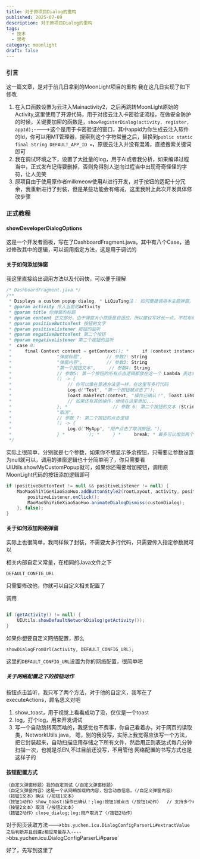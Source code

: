 ```yaml
---
title: 对于原项目Dialog的重构
published: 2025-07-09
description: 对于原项目Dialog的重构
tags:
  - 技术
  - 思考
category: moonlight
draft: false
---
```

### 引言
这一篇文章，是对于前几日拿到的MoonLight项目的重构
我在这几日实现了如下修改
1. 在入口函数设置为云注入Mainactivity2，之后再跳转MoonLight原始的Activity,这里使用了开源代码，用于对接云注入卡密验证流程，在做安全防护的时候，关键要加密的函数是，`showRegisterDialog(activity, register, appId);`---->这个是用于卡密验证的窗口，其中appid为你生成云注入软件的Id，你可以用MT管理器，搜索到这个字符常量之后，替换到`public static final String DEFAULT_APP_ID =`，原版云注入并没有混淆，直接搜索关键词即可
2. 我在调试环境之下，设置了大批量的log，用于Ai或者我分析，如果编译过程当中，正式发布记得要删掉，否则免得别人逆向过程当中出现奇奇怪怪的字符，让人见笑
3. 原项目由于使用原作者milkmeow使用Ai进行开发，对于按钮的适配十分冗余，我重新进行了封装，但是某些功能会有缩减，这里我附上此次开发具体修改步骤
### 正式教程
#### showDeveloperDialogOptions
这是一个开发者面板，写在了DashboardFragment.java，其中有八个Case，通过修改其中的逻辑，可以调用指定方法，这是用于调试的
#### 关于如何添加弹窗
我这里直接给出调用方法以及代码快，可以便于理解
```Java
/* DashboardFragment.java */
/**  
 * Displays a custom popup dialog. * LiQiuTing注： 如何便捷调用本主题弹窗，请参考bbs.yuchen.icu.ui.dashboard.DashboardFragment.showDeveloperDialogOptions  
 * @param activity 传入当前的activity  
 * @param title 你弹窗的标题  
 * @param content 正文部分，由于弹窗大小原版是自适应，所以建议写好长一点，不然布局会混乱  
 * @param positiveButtonText 按钮的文字  
 * @param positiveListener 按钮的监听  
 * @param negativeButtonText 第二个按钮  
 * @param negativeListener 第二个按钮的监听  
 *  case 0:  
 *     final Context context = getContext(); *     if (context instanceof Activity) { *         UIUtils.showMyCustomPopup( *                 (Activity) context, // 参数1: Activity  
 *                 "弹窗标题",         // 参数2: String  
 *                 "弹窗内容",         // 参数3: String  
 *                 "第一个按钮文本",     // 参数4: String  
 *                 // 参数5: 第一个按钮的所有点击逻辑都放在这一个 Lambda 表达式里  
 *                 () -> {  
 *                     // 你可以像在普通方法里一样，在这里写多行代码  
 *                     Log.d("Test", "第一个按钮被点击了");  
 *                     Toast.makeText(context, "操作已确认！", Toast.LENGTH_SHORT).show();  
 *                     // 如果还有其他操作，继续在这里添加...  
 *                 }, *                 // 参数 6: 第二个按钮的文本 (String)  
 *                 "取消",  
 *                 // 参数 7: 第二个按钮的点击逻辑  
 *                 () -> {  
 *                     Log.d("MyApp", "用户点击了取消按钮。");  
 *                 } *         ); *     } *     break; * 最多可以增加两个，后面的没写，若不想要第二个按钮，只需要把参数设置为null，  
 */
```
实际上很简单，分别就是七个参数，如果你不想显示多余按钮，只需要让参数设置为null就可以，调用的弹窗逻辑也十分简单明了，你只需要看UIUtils.showMyCustomPopup就可，如果你还需要增加按钮，调用原MoonLight代码的按钮添加逻辑即可

```Java
if (positiveButtonText != null && positiveListener != null) {  
    MaoMaoShiYiGeXiaoSaoHuo.addButtonStyle2(rootLayout, activity, positiveButtonText, v -> {  
        positiveListener.onClick();  
        MaoMaoShiYiGeXiaoSaoHuo.animateDialogDismiss(customDialog);  
    }, false);  
}
```
#### 关于如何添加网络弹窗
实际上也很简单，我同样做了封装，不需要太多行代码，只需要传入指定参数就可以

相关内部自定义常量，在相同的Java文件之下
```
DEFAULT_CONFIG_URL
```
只需要修改他，你就可以自定义相关配置了

调用
```Java

if (getActivity() != null) {  
    UIUtils.showDefaultNetworkDialog(getActivity());  
}
```
如果你想要自定义网络配置，那么

```
showDialogFromUrl(activity, DEFAULT_CONFIG_URL);
```
这里的`DEFAULT_CONFIG_URL`设置为你的网络配置，很简单吧

##### 关于网络配置之下的按钮动作
按钮点击监听，我只写了两个方法，对于他的自定义，我写在了executeActions，顾名思义对吧
1. show_toast，用于视觉上看看成功了没，仅仅是一个toast
2. log，打个log，用来开发调试
3. 写一个自动跳转网页啥的，我感觉也不费事，你自己看着办，对于网页的读取类，NetworkUtils.java，
嗯，别的我没写，实际上我觉得应该写一个方法，把它封装起来，自动扫描应用存储之下所有文件，然后用正则表达式每几分钟扫描一次，也就是杀EN,不过目前还没写，不用管他
 网络配置的书写方式也是这样子的


#### 按钮配置方式

```HTML
〈自定义弹窗标题〉我的自定测试〈/自定义弹窗标题〉
〈自定义弹窗内容〉这是一个从网络加载的内容，包含动态信息。〈/自定义弹窗内容〉
〈按钮1文本〉确认〈/按钮1文本〉
〈按钮1动作〉show_toast:操作已确认！;log:按钮1被点击〈/按钮1动作〉  // 支持多个动作，用;分隔
〈按钮2文本〉取消〈/按钮2文本〉
〈按钮2动作〉close_dialog;log:用户取消了〈/按钮2动作〉
```

对于网页读取方法--->`bbs.yuchen.icu.DialogConfigParserLi#extractValue
之后判断并且创建z相应常量存入---->`bbs.yuchen.icu.DialogConfigParserLi#parse`


好了，先写到这里了